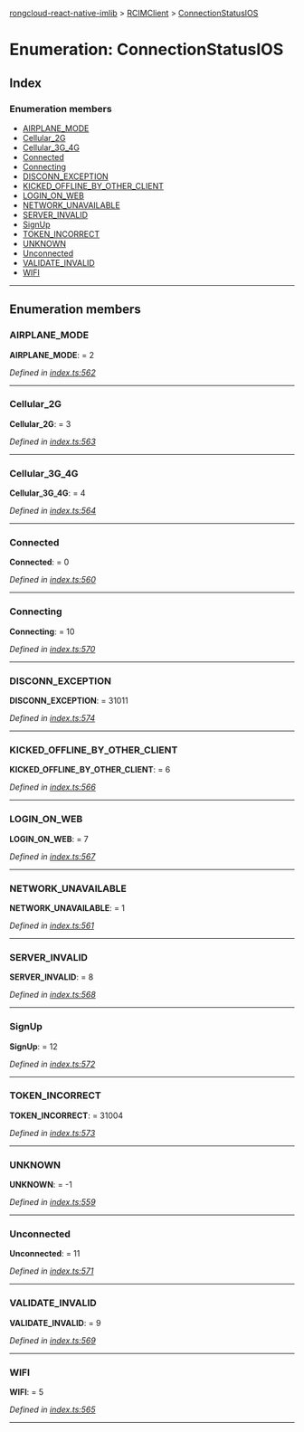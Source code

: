 [rongcloud-react-native-imlib](../README.md) > [RCIMClient](../modules/rcimclient.md) > [ConnectionStatusIOS](../enums/rcimclient.connectionstatusios.md)

# Enumeration: ConnectionStatusIOS

## Index

### Enumeration members

* [AIRPLANE_MODE](rcimclient.connectionstatusios.md#airplane_mode)
* [Cellular_2G](rcimclient.connectionstatusios.md#cellular_2g)
* [Cellular_3G_4G](rcimclient.connectionstatusios.md#cellular_3g_4g)
* [Connected](rcimclient.connectionstatusios.md#connected)
* [Connecting](rcimclient.connectionstatusios.md#connecting)
* [DISCONN_EXCEPTION](rcimclient.connectionstatusios.md#disconn_exception)
* [KICKED_OFFLINE_BY_OTHER_CLIENT](rcimclient.connectionstatusios.md#kicked_offline_by_other_client)
* [LOGIN_ON_WEB](rcimclient.connectionstatusios.md#login_on_web)
* [NETWORK_UNAVAILABLE](rcimclient.connectionstatusios.md#network_unavailable)
* [SERVER_INVALID](rcimclient.connectionstatusios.md#server_invalid)
* [SignUp](rcimclient.connectionstatusios.md#signup)
* [TOKEN_INCORRECT](rcimclient.connectionstatusios.md#token_incorrect)
* [UNKNOWN](rcimclient.connectionstatusios.md#unknown)
* [Unconnected](rcimclient.connectionstatusios.md#unconnected)
* [VALIDATE_INVALID](rcimclient.connectionstatusios.md#validate_invalid)
* [WIFI](rcimclient.connectionstatusios.md#wifi)

---

## Enumeration members

<a id="airplane_mode"></a>

###  AIRPLANE_MODE

**AIRPLANE_MODE**:  = 2

*Defined in [index.ts:562](https://github.com/rongcloud/rongcloud-react-native-imlib/blob/2913ce2/src/index.ts#L562)*

___
<a id="cellular_2g"></a>

###  Cellular_2G

**Cellular_2G**:  = 3

*Defined in [index.ts:563](https://github.com/rongcloud/rongcloud-react-native-imlib/blob/2913ce2/src/index.ts#L563)*

___
<a id="cellular_3g_4g"></a>

###  Cellular_3G_4G

**Cellular_3G_4G**:  = 4

*Defined in [index.ts:564](https://github.com/rongcloud/rongcloud-react-native-imlib/blob/2913ce2/src/index.ts#L564)*

___
<a id="connected"></a>

###  Connected

**Connected**:  = 0

*Defined in [index.ts:560](https://github.com/rongcloud/rongcloud-react-native-imlib/blob/2913ce2/src/index.ts#L560)*

___
<a id="connecting"></a>

###  Connecting

**Connecting**:  = 10

*Defined in [index.ts:570](https://github.com/rongcloud/rongcloud-react-native-imlib/blob/2913ce2/src/index.ts#L570)*

___
<a id="disconn_exception"></a>

###  DISCONN_EXCEPTION

**DISCONN_EXCEPTION**:  = 31011

*Defined in [index.ts:574](https://github.com/rongcloud/rongcloud-react-native-imlib/blob/2913ce2/src/index.ts#L574)*

___
<a id="kicked_offline_by_other_client"></a>

###  KICKED_OFFLINE_BY_OTHER_CLIENT

**KICKED_OFFLINE_BY_OTHER_CLIENT**:  = 6

*Defined in [index.ts:566](https://github.com/rongcloud/rongcloud-react-native-imlib/blob/2913ce2/src/index.ts#L566)*

___
<a id="login_on_web"></a>

###  LOGIN_ON_WEB

**LOGIN_ON_WEB**:  = 7

*Defined in [index.ts:567](https://github.com/rongcloud/rongcloud-react-native-imlib/blob/2913ce2/src/index.ts#L567)*

___
<a id="network_unavailable"></a>

###  NETWORK_UNAVAILABLE

**NETWORK_UNAVAILABLE**:  = 1

*Defined in [index.ts:561](https://github.com/rongcloud/rongcloud-react-native-imlib/blob/2913ce2/src/index.ts#L561)*

___
<a id="server_invalid"></a>

###  SERVER_INVALID

**SERVER_INVALID**:  = 8

*Defined in [index.ts:568](https://github.com/rongcloud/rongcloud-react-native-imlib/blob/2913ce2/src/index.ts#L568)*

___
<a id="signup"></a>

###  SignUp

**SignUp**:  = 12

*Defined in [index.ts:572](https://github.com/rongcloud/rongcloud-react-native-imlib/blob/2913ce2/src/index.ts#L572)*

___
<a id="token_incorrect"></a>

###  TOKEN_INCORRECT

**TOKEN_INCORRECT**:  = 31004

*Defined in [index.ts:573](https://github.com/rongcloud/rongcloud-react-native-imlib/blob/2913ce2/src/index.ts#L573)*

___
<a id="unknown"></a>

###  UNKNOWN

**UNKNOWN**:  =  -1

*Defined in [index.ts:559](https://github.com/rongcloud/rongcloud-react-native-imlib/blob/2913ce2/src/index.ts#L559)*

___
<a id="unconnected"></a>

###  Unconnected

**Unconnected**:  = 11

*Defined in [index.ts:571](https://github.com/rongcloud/rongcloud-react-native-imlib/blob/2913ce2/src/index.ts#L571)*

___
<a id="validate_invalid"></a>

###  VALIDATE_INVALID

**VALIDATE_INVALID**:  = 9

*Defined in [index.ts:569](https://github.com/rongcloud/rongcloud-react-native-imlib/blob/2913ce2/src/index.ts#L569)*

___
<a id="wifi"></a>

###  WIFI

**WIFI**:  = 5

*Defined in [index.ts:565](https://github.com/rongcloud/rongcloud-react-native-imlib/blob/2913ce2/src/index.ts#L565)*

___

